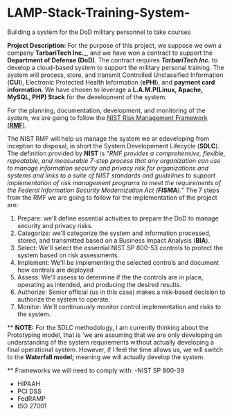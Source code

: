 # LAMP-Stack-Training-System-
Building a system for the DoD military personnel to take courses

**Project Description:** For the purpose of this project, we suppose we own a company **TarbariTech Inc._**, and we have won a contract to support the **Department of Defense (DoD)**. The contract requires **_TarbariTech Inc._** to develop a cloud-based system to support the military personal training. The system will process, store, and transmit Controlled Unclassified Information (**CUI**), Electronic Protected Health Information (**ePHI**), and **payment card information**. We have chosen to leverage a **L.A.M.P(Linux, Apache, MySQL, PHP) Stack** for the development of the system.

For the planning, documentation, development, and monitoring of the system, we are going to follow the [NIST Risk Management Framework (**RMF**)](https://nvlpubs.nist.gov/nistpubs/SpecialPublications/NIST.SP.800-37r2.pdf).

The NIST RMF will help us manage the system we ar edeveloping from inception to disposal, in short the System Developement Lifecycle (**SDLC**). The definition provided by **NIST** is "_RMF provides a comprehensive, flexible, repeatable, and measurable 7-step process that any organization can use to manage information security and privacy risk for organizations and systems and links to a suite of NIST standards and guidelines to support implementation of risk management programs to meet the requirements of the Federal Information Security Modernization Act (**FISMA**)._"
The 7 steps from the RMF we are going to follow for the implementation of the project are: 
1. Prepare: we'll define essential activities to prepare the DoD to manage security and privacy risks.
2. Categorize: we'll categorize the system and information processed, stored, and transmitted based on a Business Impact Analysis (**BIA**).
3. Select: We'll select the essential NIST SP 800-53 controls to protect the system based on risk assessments.
4. Implement: We'll be implementing the selected controls and document how controls are deployed
5. Assess: We'll assess to determine if the the controls are in place, operating as intended, and producing the desired results.
6. Authorize: Senior official (us in this case) makes a risk-based decision to authorize the system to operate.
7. Monitor: We'll continuously monitor control implementation and risks to the system.

** **NOTE:** For the SDLC methodology, I am currently thinking about the Prototyping model, that is 'we are assuming that we are only developing an understanding of the system requirements without actually developing a final operational system. However, if I feel the time allows us, we will switch to the **Waterfall model;** meaning we will actually develop the system. 

** Frameworks we will need to comply with:
-NIST SP  800-39
- HIPAAH
- PCI DSS
- FedRAMP
- ISO 27001
